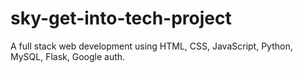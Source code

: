 # sky-get-into-tech-project

A full stack web development using HTML, CSS, JavaScript, Python, MySQL, Flask, Google auth. 
